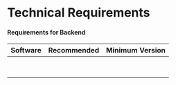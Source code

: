 # Technical Requirements



#### Requirements for Backend

| Software | Recommended | Minimum Version |
| :--- | :--- | :--- |
|  |  |  |
|  |  |  |
|  |  |  |
|  |  |  |
|  |  |  |
|  |  |  |
|  |  |  |
|  |  |  |

|  |  |  |  |
| :--- | :--- | :--- | :--- |


